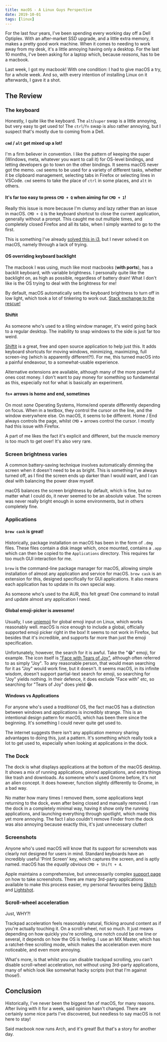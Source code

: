 ```yaml
---
title: macOS - A Linux Guys Perspective
date: 2019-10-01
tags: [linux]
---
```


For the last four years, I've been spending every working day off a Dell Optiplex. With an after-market SSD upgrade, and a little extra memory, it makes a pretty good work machine. When it comes to needing to work away from my desk, it's a little annoying having only a desktop. For the last 10 months, I've been asking for a laptop which, because _reasons_, has to be a macbook.

Last week, I got my macbook! With one condition: I had to give macOS a try, for a whole week. And so, with every intention of installing Linux on it afterwards, I gave it a shot.

## The Review

### The keyboard

Honestly, I quite like the keyboard. The `alt`/`super` swap is a little annoying, but very easy to get used to! The `ctrl`/`fn` swap is also rather annoying, but I suspect that's mostly due to coming from a Dell.

#### `cmd` / `alt` get mixed up a lot!

I'm a firm believer in convention. I like the pattern of keeping the super (Windows, meta, whatever you want to call it) for OS-level bindings, and letting developers go to town on the other bindings. It seems macOS never got the memo. `cmd` seems to be used for a variety of different tasks, whether it be clipboard management, selecting tabs in Firefox or selecting lines in VSCode. `cmd` seems to take the place of `ctrl` in some places, and `alt` in others.

#### It's far too easy to press `CMD + Q` when aiming for `CMD + 1`!

Really this issue is more because I'm clumsy and lazy rather than an issue in macOS. `CMD + Q` is the keyboard shortcut to close the current application, generally without a prompt. This caught me out multiple times, and completely closed Firefox and all its tabs, when I simply wanted to go to the first.

This is something I've already [solved this in i3](https://github.com/RealOrangeOne/dotfiles/commit/e0da9bf3f0f80baca0cee47c8779bf0fddc9afe4), but I never solved it on macOS, namely through a lack of trying.

#### OS overriding keyboard backlight

The macbook I was using, much like most macbooks (**with ports**), has a backlit keyboard, with variable brightness. I personally quite like the backlight on, as high as possible, regardless of battery drain! What I don't like is the OS trying to deal with the brightness for me!

By default, macOS automatically sets the keyboard brightness to turn off in low light, which took a lot of tinkering to work out. [Stack exchange to the rescue!](https://apple.stackexchange.com/a/45381)

#### Shiftit

As someone who's used to a tiling window manager, it's weird going back to a regular desktop. The inability to snap windows to the side is just far too weird.

[Shiftit](https://github.com/fikovnik/ShiftIt) is a great, free and open source application to help just this. It adds keyboard shortcuts for moving windows, minimizing, maximizing, full screen-ing (which is apparently different?!). For me, this turned macOS into a painful endeavour, to a somewhat-usable experience.

Alternative extensions are available, although many of the more powerful ones cost money. I don't want to pay money for something so fundamental as this, especially not for what is basically an experiment.

#### `fn`+ arrows is home and end, sometimes

On most _sane_ Operating Systems, Home/end operate differently depending on focus. When in a textbox, they control the cursor on the line, and the window everywhere else. On macOS, it seems to be different. Home / End always controls the page, whilst `CMD` + arrows control the cursor. I mostly had this issue with Firefox.

A part of me likes the fact it's explicit and different, but the muscle memory is too much to get over! It's also very rare.

### Screen brightness varies

A common battery-saving technique involves automatically dimming the screen when it doesn't need to be as bright. This is something I've always turned off, as I find the screen ends up darker than I would want, and I can deal with balancing the power draw myself.

macOS balances the screen brightness by default, which is fine, but no matter what I could do, it never seemed to be an absolute value. The screen was never really bright enough in some environments, but in others completely fine.

### Applications

#### `brew cask` is great!

Historically, package installation on macOS has been in the form of `.dmg` files. These files contain a disk image which, once mounted, contains a `.app` which can then be copied to the `Applications` directory. This requires far too much GUI interaction for me.

`brew` is the command-line package manager for macOS, allowing simple installation of almost any application and service for macOS. `brew cask` is an extension for this, designed specifically for GUI applications. It also means each application has to update in its own special way.

As someone who's used to the AUR, this felt great! One command to install and update almost any application I need.

#### Global emoji-picker is awesome!

Usually, I use [uniemoji](https://github.com/salty-horse/ibus-uniemoji/) for global emoji input on Linux, which works reasonably well. macOS is nice enough to include a global, officially supported emoji picker right in the box! It seems to not work in Firefox, but besides that it's incredible, and supports far more than just the emoji specification.

Unfortunately, however, the search for it is awful. Take the ":joy:" emoji, for example. The icon itself is ["Face with Tears of Joy"](https://emojipedia.org/face-with-tears-of-joy/), although often referred to as simply "Joy". To any reasonable person, that would mean searching for it as "Joy" would work fine, but it doesn't. It seems macOS, in its infinite wisdom, doesn't support partial-text search for emoji, so searching for "Joy" yields nothing. In their defence, it does exclude "Face with" etc, so searching for "Tears of Joy" does yield :joy:.

#### Windows vs Applications

For anyone who's used a _traditional_ OS, the fact macOS has a distinction between windows and applications is incredibly strange. This is an intentional design pattern for macOS, which has been there since the beginning. It's something I could never quite get used to.

The internet suggests there isn't any application memory sharing advantages to doing this, just a pattern. It's something which really took a lot to get used to, especially when looking at applications in the dock.

### The Dock

The dock is what displays applications at the bottom of the macOS desktop. It shows a mix of running applications, pinned applications, and extra things like trash and downloads. As someone who's used Gnome before, it's not an alien concept. It does however, function slightly differently to Gnome, in a bad way.

No matter how many times I removed them, some applications kept returning to the dock, even after being closed and manually removed. I ran the dock in a completely minimal way, having it show only the running applications, and launching everything through spotlight, which made this yet more annoying. The fact I also couldn't remove Finder from the dock was also annoying because exactly this, it's just unnecessary clutter!

### Screenshots

Anyone who's used macOS will know that its support for screenshots was clearly not designed for users in mind. Standard keyboards have an incredibly useful 'Print Screen' key, which captures the screen, and is aptly named. macOS has the _equally obvious_ `CMD + Shift + 4`.

Apple maintains a comprehensive, but unnecessarily complex [support page](https://support.apple.com/en-us/HT201361) on how to take screenshots. There are many 3rd-party applications available to make this process easier, my personal favourites being [Skitch](https://evernote.com/products/skitch) and [Lightshot](https://app.prntscr.com/en/index.html).

### Scroll-wheel acceleration

Just, WHY?!

Trackpad acceleration feels reasonably natural, flicking around content as if you're actually touching it. On a scroll-wheel, not so much. It just means depending on how quickly you're scrolling, one notch could be one line or several, it depends on how the OS is feeling. I use an MX Master, which has a ratchet-free scrolling mode, which makes the acceleration even more noticeable, and even more annoying.

What's more, is that whilst you can disable trackpad scrolling, you can't disable scroll-wheel acceleration, not without using 3rd-party applications, many of which look like somewhat hacky scripts (not that I'm against those!).

## Conclusion

Historically, I've never been the biggest fan of macOS, for many reasons. After living with it for a week, said opinion hasn't changed. There are certainly some nice parts I've discovered, but needless to say macOS is not here to stay!

Said macbook now runs Arch, and it's great! But that's a story for another day.
